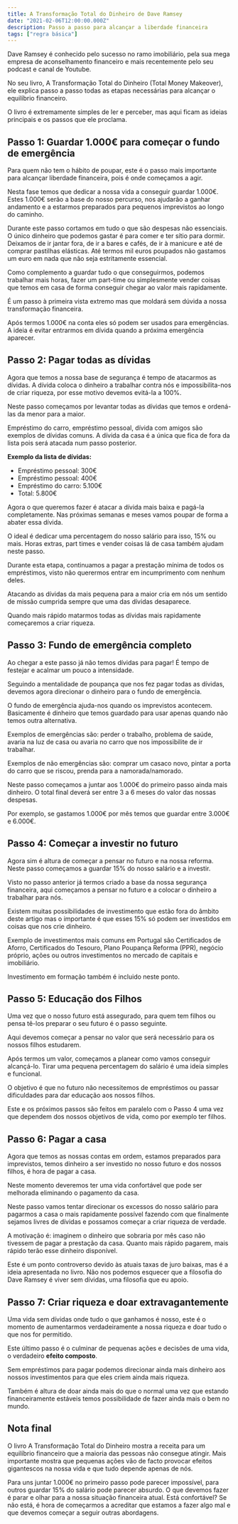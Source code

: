 ```yaml
---
title: A Transformação Total do Dinheiro de Dave Ramsey
date: "2021-02-06T12:00:00.000Z"
description: Passo a passo para alcançar a liberdade financeira
tags: ["regra básica"]
---
```


Dave Ramsey é conhecido pelo sucesso no ramo imobiliário, pela sua mega empresa de aconselhamento financeiro e mais recentemente pelo seu podcast e canal de Youtube.

No seu livro, A Transformação Total do Dinheiro (Total Money Makeover), ele explica passo a passo todas as etapas necessárias para alcançar o equilíbrio financeiro.

O livro é extremamente simples de ler e perceber, mas aqui ficam as ideias principais e os passos que ele proclama.

## Passo 1: Guardar 1.000€ para começar o fundo de emergência

Para quem não tem o hábito de poupar, este é o passo mais importante para alcançar liberdade financeira, pois é onde começamos a agir.

Nesta fase temos que dedicar a nossa vida a conseguir guardar 1.000€. Estes 1.000€ serão a base do nosso percurso, nos ajudarão a ganhar andamento e a estarmos preparados para pequenos imprevistos ao longo do caminho.

Durante este passo cortamos em tudo o que são despesas não essenciais. O único dinheiro que podemos gastar é para comer e ter sítio para dormir. Deixamos de ir jantar fora, de ir a bares e cafés, de ir à manicure e até de comprar pastilhas elásticas. Até termos mil euros poupados não gastamos um euro em nada que não seja estritamente essencial.

Como complemento a guardar tudo o que conseguirmos, podemos trabalhar mais horas, fazer um part-time ou simplesmente vender coisas que temos em casa de forma conseguir chegar ao valor mais rapidamente.

É um passo à primeira vista extremo mas que moldará sem dúvida a nossa transformação financeira.

Após termos 1.000€ na conta eles só podem ser usados para emergências. A ideia é evitar entrarmos em dívida quando a próxima emergência aparecer.

## Passo 2: Pagar todas as dívidas

Agora que temos a nossa base de segurança é tempo de atacarmos as dívidas. A dívida coloca o dinheiro a trabalhar contra nós e impossibilita-nos de criar riqueza, por esse motivo devemos evitá-la a 100%.

Neste passo começamos por levantar todas as dívidas que temos e ordená-las da menor para a maior.

Empréstimo do carro, empréstimo pessoal, dívida com amigos são exemplos de dívidas comuns. A dívida da casa é a única que fica de fora da lista pois será atacada num passo posterior.

**Exemplo da lista de dívidas:**

- Empréstimo pessoal: 300€
- Empréstimo pessoal: 400€
- Empréstimo do carro: 5.100€
- Total: 5.800€

Agora o que queremos fazer é atacar a dívida mais baixa e pagá-la completamente. Nas próximas semanas e meses vamos poupar de forma a abater essa dívida.

O ideal é dedicar uma percentagem do nosso salário para isso, 15% ou mais. Horas extras, part times e vender coisas lá de casa também ajudam neste passo.

Durante esta etapa, continuamos a pagar a prestação mínima de todos os empréstimos, visto não querermos entrar em incumprimento com nenhum deles.

Atacando as dívidas da mais pequena para a maior cria em nós um sentido de missão cumprida sempre que uma das dívidas desaparece.

Quando mais rápido matarmos todas as dívidas mais rapidamente começaremos a criar riqueza.

## Passo 3: Fundo de emergência completo

Ao chegar a este passo já não temos dívidas para pagar! É tempo de festejar e acalmar um pouco a intensidade.

Seguindo a mentalidade de poupança que nos fez pagar todas as dívidas, devemos agora direcionar o dinheiro para o fundo de emergência.

O fundo de emergência ajuda-nos quando os imprevistos acontecem. Basicamente é dinheiro que temos guardado para usar apenas quando não temos outra alternativa.

Exemplos de emergências são: perder o trabalho, problema de saúde, avaria na luz de casa ou avaria no carro que nos impossibilite de ir trabalhar.

Exemplos de não emergências são: comprar um casaco novo, pintar a porta do carro que se riscou, prenda para a namorada/namorado.

Neste passo começamos a juntar aos 1.000€ do primeiro passo ainda mais dinheiro. O total final deverá ser entre 3 a 6 meses do valor das nossas despesas.

Por exemplo, se gastamos 1.000€ por mês temos que guardar entre 3.000€ e 6.000€.

## Passo 4: Começar a investir no futuro

Agora sim é altura de começar a pensar no futuro e na nossa reforma. Neste passo começamos a guardar 15% do nosso salário e a investir.

Visto no passo anterior já termos criado a base da nossa segurança financeira, aqui começamos a pensar no futuro e a colocar o dinheiro a trabalhar para nós.

Existem muitas possibilidades de investimento que estão fora do âmbito deste artigo mas o importante é que esses 15% só podem ser investidos em coisas que nos crie dinheiro.

Exemplo de investimentos mais comuns em Portugal são Certificados de Aforro, Certificados do Tesouro, Plano Poupança Reforma (PPR), negócio próprio, ações ou outros investimentos no mercado de capitais e imobiliário.

Investimento em formação também é incluido neste ponto.

## Passo 5: Educação dos Filhos

Uma vez que o nosso futuro está assegurado, para quem tem filhos ou pensa tê-los preparar o seu futuro é o passo seguinte.

Aqui devemos começar a pensar no valor que será necessário para os nossos filhos estudarem.

Após termos um valor, começamos a planear como vamos conseguir alcançá-lo. Tirar uma pequena percentagem do salário é uma ideia simples e funcional.

O objetivo é que no futuro não necessitemos de empréstimos ou passar dificuldades para dar educação aos nossos filhos.

Este e os próximos passos são feitos em paralelo com o Passo 4 uma vez que dependem dos nossos objetivos de vida, como por exemplo ter filhos.

## Passo 6: Pagar a casa

Agora que temos as nossas contas em ordem, estamos preparados para imprevistos, temos dinheiro a ser investido no nosso futuro e dos nossos filhos, é hora de pagar a casa.

Neste momento deveremos ter uma vida confortável que pode ser melhorada eliminando o pagamento da casa.

Neste passo vamos tentar direcionar os excessos do nosso salário para pagarmos a casa o mais rapidamente possível fazendo com que finalmente sejamos livres de dívidas e possamos começar a criar riqueza de verdade.

A motivação é: imaginem o dinheiro que sobraria por mês caso não tivessem de pagar a prestação da casa. Quanto mais rápido pagarem, mais rápido terão esse dinheiro disponível.

Este é um ponto controverso devido às atuais taxas de juro baixas, mas é a ideia apresentada no livro. Não nos podemos esquecer que a filosofia do Dave Ramsey é viver sem dívidas, uma filosofia que eu apoio.

## Passo 7: Criar riqueza e doar extravagantemente

Uma vida sem dívidas onde tudo o que ganhamos é nosso, este é o momento de aumentarmos verdadeiramente a nossa riqueza e doar tudo o que nos for permitido.

Este último passo é o culminar de pequenas ações e decisões de uma vida, o verdadeiro **efeito composto**.

Sem empréstimos para pagar podemos direcionar ainda mais dinheiro aos nossos investimentos para que eles criem ainda mais riqueza.

Também é altura de doar ainda mais do que o normal uma vez que estando financeiramente estáveis temos possibilidade de fazer ainda mais o bem no mundo.

## Nota final

O livro A Transformação Total do Dinheiro mostra a receita para um equilíbrio financeiro que a maioria das pessoas não consegue atingir. Mais importante mostra que pequenas ações vão de facto provocar efeitos gigantescos na nossa vida e que tudo depende apenas de nós.

Para uns juntar 1.000€ no primeiro passo pode parecer impossível, para outros guardar 15% do salário pode parecer absurdo. O que devemos fazer é parar e olhar para a nossa situação financeira atual. Está confortável? Se não está, é hora de começarmos a acreditar que estamos a fazer algo mal e que devemos começar a seguir outras abordagens.
